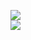 [![](https://img.shields.io/badge/Made%20With-Github%20Spray-lightgrey.svg?style=for-the-badge&logo=github)](https://github.com/Annihil/github-spray#14117)  
[![](https://i.imgur.com/2DrTn0Z.gif)](https://github.com/Annihil/github-spray)